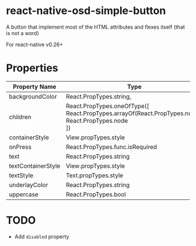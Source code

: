 # react-native-osd-simple-button
A button that implement most of the HTML attributes and flexes itself (that is not a word)

For react-native v0.26+

# Properties

Property Name | Type
--- | ---
backgroundColor | React.PropTypes.string,
children | React.PropTypes.oneOfType([ <br> React.PropTypes.arrayOf(React.PropTypes.node), <br> React.PropTypes.node <br>])
containerStyle | View.propTypes.style
onPress | React.PropTypes.func.isRequired
text | React.PropTypes.string
textContainerStyle | View.propTypes.style
textStyle | Text.propTypes.style
underlayColor | React.PropTypes.string
uppercase | React.PropTypes.bool


# TODO
 * Add `disabled` property
